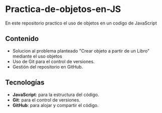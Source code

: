 # Practica-de-objetos-en-JS
En este repositorio practico el uso de objetos en un codigo de JavaScript

## Contenido
- Solucion al problema planteado "Crear objeto a partir de un Libro" mediante el uso objetos
- Uso de Git para el control de versiones.
- Gestión del repositorio en GitHub.

## Tecnologías
- **JavaScript**: para la estructura del código.
- **Git**: para el control de versiones.
- **GitHub**: para alojar y compartir el código.